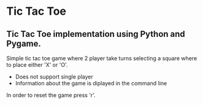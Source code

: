 # Tic Tac Toe

## Tic Tac Toe implementation using Python and Pygame.

Simple tic tac toe game where 2 player take turns selecting a square where to place either 'X' or 'O'.

- Does not support single player
- Information about the game is diplayed in the command line

In order to reset the game press 'r'.